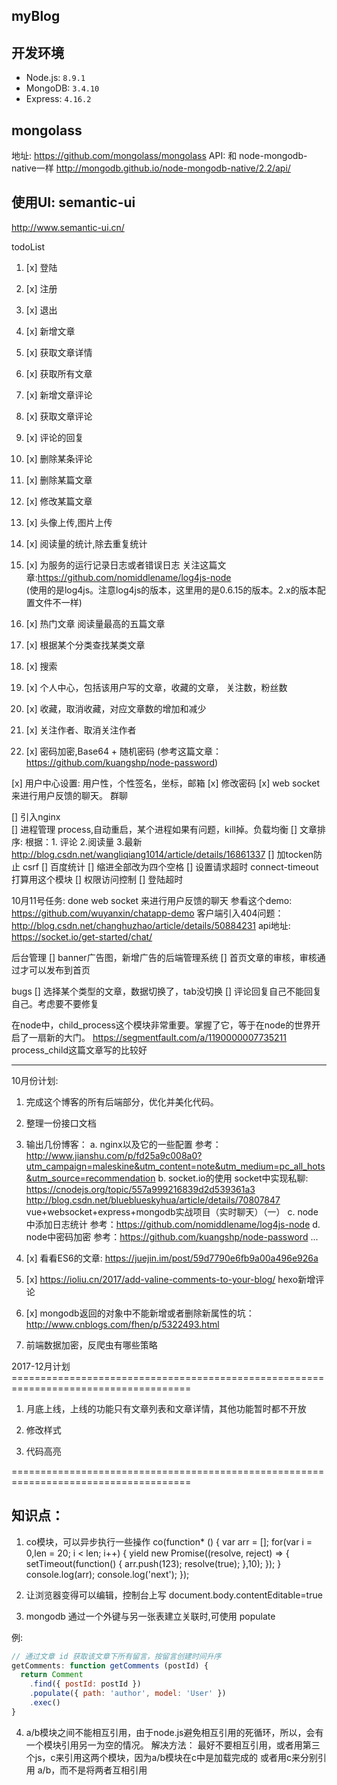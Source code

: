## myBlog 

## 开发环境

- Node.js: `8.9.1`
- MongoDB: `3.4.10`
- Express: `4.16.2`

## mongolass 

   地址: https://github.com/mongolass/mongolass
   API: 和 node-mongodb-native一样  http://mongodb.github.io/node-mongodb-native/2.2/api/

## 使用UI: semantic-ui

  http://www.semantic-ui.cn/


todoList 

1. [x] 登陆

2. [x] 注册

3. [x] 退出

4. [x] 新增文章

5. [x] 获取文章详情

6. [x] 获取所有文章

7. [x] 新增文章评论

8. [x] 获取文章评论

9. [x] 评论的回复

10. [x] 删除某条评论

11. [x] 删除某篇文章

12. [x] 修改某篇文章

13. [x] 头像上传,图片上传

14. [x] 阅读量的统计,除去重复统计

15. [x]  为服务的运行记录日志或者错误日志  关注这篇文章:https://github.com/nomiddlename/log4js-node   
      (使用的是log4js。注意log4js的版本，这里用的是0.6.15的版本。2.x的版本配置文件不一样)

16. [x] 热门文章 阅读量最高的五篇文章

17. [x] 根据某个分类查找某类文章

20. [x] 搜索

21. [x] 个人中心，包括该用户写的文章，收藏的文章， 关注数，粉丝数

22. [x] 收藏，取消收藏，对应文章数的增加和减少

23. [x] 关注作者、取消关注作者

24. [x] 密码加密,Base64 + 随机密码  (参考这篇文章：https://github.com/kuangshp/node-password)

[x] 用户中心设置: 用户性，个性签名，坐标，邮箱
[x] 修改密码
[x] web socket 来进行用户反馈的聊天。 群聊

[] 引入nginx   
[] 进程管理  process,自动重启，某个进程如果有问题，kill掉。负载均衡
[] 文章排序:  根据：1. 评论 2.阅读量 3.最新   http://blog.csdn.net/wangliqiang1014/article/details/16861337
[] 加tocken防止 csrf
[] 百度统计
[] 缩进全部改为四个空格
[] 设置请求超时  connect-timeout 打算用这个模块
[] 权限访问控制
[] 登陆超时

10月11号任务: done
  web socket 来进行用户反馈的聊天
  参看这个demo: https://github.com/wuyanxin/chatapp-demo
  客户端引入404问题： http://blog.csdn.net/changhuzhao/article/details/50884231
  api地址: https://socket.io/get-started/chat/


后台管理
[]  banner广告图，新增广告的后端管理系统
[]  首页文章的审核，审核通过才可以发布到首页


bugs
[] 选择某个类型的文章，数据切换了，tab没切换
[] 评论回复自己不能回复自己。考虑要不要修复


在node中，child_process这个模块非常重要。掌握了它，等于在node的世界开启了一扇新的大门。
https://segmentfault.com/a/1190000007735211  process_child这篇文章写的比较好

-------------------------------------------------------------------------------------------------------

10月份计划:

1. 完成这个博客的所有后端部分，优化并美化代码。

2. 整理一份接口文档

3. 输出几份博客： 
   a. nginx以及它的一些配置  参考： http://www.jianshu.com/p/fd25a9c008a0?utm_campaign=maleskine&utm_content=note&utm_medium=pc_all_hots&utm_source=recommendation
   b. socket.io的使用  socket中实现私聊: https://cnodejs.org/topic/557a999216839d2d539361a3
   http://blog.csdn.net/blueblueskyhua/article/details/70807847   vue+websocket+express+mongodb实战项目（实时聊天）（一）
   c. node 中添加日志统计  参考：https://github.com/nomiddlename/log4js-node 
   d. node中密码加密  参考：https://github.com/kuangshp/node-password
   ...

4. [x] 看看ES6的文章: https://juejin.im/post/59d7790e6fb9a00a496e926a

5. [x] https://ioliu.cn/2017/add-valine-comments-to-your-blog/  hexo新增评论  

6. [x] mongodb返回的对象中不能新增或者删除新属性的坑： http://www.cnblogs.com/fhen/p/5322493.html

7. 前端数据加密，反爬虫有哪些策略



2017-12月计划=====================================================================================

1. 月底上线，上线的功能只有文章列表和文章详情，其他功能暂时都不开放

2. 修改样式

3. 代码高亮


=====================================================================================


知识点：
------------------------------------------------------------------------------------
1. co模块，可以异步执行一些操作
co(function* () {
  var arr = [];
  for(var i = 0,len = 20; i < len; i++) {
    yield new Promise((resolve, reject) => {
      setTimeout(function() {
        arr.push(123);
        resolve(true);
      },10);
    });
  }
  console.log(arr);
  console.log('next');
}); 

2. 让浏览器变得可以编辑，控制台上写
document.body.contentEditable=true


3. mongodb 通过一个外键与另一张表建立关联时,可使用 populate

例:
```javascript
// 通过文章 id 获取该文章下所有留言，按留言创建时间升序
getComments: function getComments (postId) {
  return Comment
    .find({ postId: postId })
    .populate({ path: 'author', model: 'User' })
    .exec()
}
```

4. a/b模块之间不能相互引用，由于node.js避免相互引用的死循环，所以，会有一个模块引用另一为空的情况。
解决方法： 最好不要相互引用，或者用第三个js，c来引用这两个模块，因为a/b模块在c中是加载完成的
或者用c来分别引用 a/b，而不是将两者互相引用
